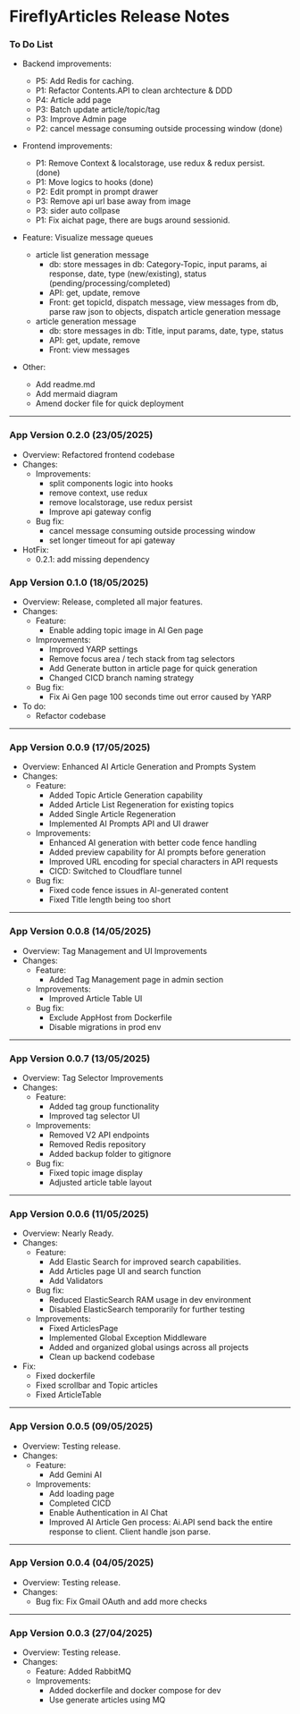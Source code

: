 # FireflyArticles Release Notes

### To Do List
- Backend improvements:
    - P5: Add Redis for caching.
    - P1: Refactor Contents.API to clean archtecture & DDD
    - P4: Article add page
    - P3: Batch update article/topic/tag
    - P3: Improve Admin page
    - P2: cancel message consuming outside processing window (done)
- Frontend improvements:
    - P1: Remove Context & localstorage, use redux & redux persist. (done)
    - P1: Move logics to hooks (done)
    - P2: Edit prompt in prompt drawer
    - P3: Remove api url base away from image
    - P3: sider auto collpase
    - P1: Fix aichat page, there are bugs around sessionid. 
- Feature: Visualize message queues
    - article list generation message
        - db: store messages in db: Category-Topic, input params, ai response, date, type (new/existing), status (pending/processing/completed)
        - API: get, update, remove
        - Front: get topicId, dispatch message, view messages from db, parse raw json to objects, dispatch article generation message
    - article generation message
        - db: store messages in db: Title, input params, date, type, status
        - API: get, update, remove
        - Front: view messages

- Other:
    - Add readme.md
    - Add mermaid diagram
    - Amend docker file for quick deployment
---

### App Version 0.2.0 (23/05/2025)
- Overview: Refactored frontend codebase
- Changes: 
    - Improvements:
        - split components logic into hooks
        - remove context, use redux
        - remove localstorage, use redux persist
        - Improve api gateway config
    - Bug fix:
        - cancel message consuming outside processing window
        - set longer timeout for api gateway
- HotFix:
    - 0.2.1: add missing dependency

### App Version 0.1.0 (18/05/2025)
- Overview: Release, completed all major features.
- Changes: 
    - Feature: 
        - Enable adding topic image in AI Gen page
    - Improvements:
        - Improved YARP settings
        - Remove focus area / tech stack from tag selectors
        - Add Generate button in article page for quick generation
        - Changed CICD branch naming strategy
    - Bug fix: 
        - Fix Ai Gen page 100 seconds time out error caused by YARP
- To do: 
    - Refactor codebase

---
### App Version 0.0.9 (17/05/2025)
- Overview: Enhanced AI Article Generation and Prompts System
- Changes:
    - Feature:
        - Added Topic Article Generation capability
        - Added Article List Regeneration for existing topics
        - Added Single Article Regeneration
        - Implemented AI Prompts API and UI drawer
    - Improvements:
        - Enhanced AI generation with better code fence handling
        - Added preview capability for AI prompts before generation
        - Improved URL encoding for special characters in API requests
        - CICD: Switched to Cloudflare tunnel
    - Bug fix:
        - Fixed code fence issues in AI-generated content
        - Fixed Title length being too short

---
### App Version 0.0.8 (14/05/2025)
- Overview: Tag Management and UI Improvements
- Changes:
    - Feature:
        - Added Tag Management page in admin section
    - Improvements:
        - Improved Article Table UI
    - Bug fix:
        - Exclude AppHost from Dockerfile
        - Disable migrations in prod env

---
### App Version 0.0.7 (13/05/2025)
- Overview: Tag Selector Improvements
- Changes:
    - Feature:
        - Added tag group functionality
        - Improved tag selector UI
    - Improvements:
        - Removed V2 API endpoints
        - Removed Redis repository
        - Added backup folder to gitignore
    - Bug fix:
        - Fixed topic image display
        - Adjusted article table layout

---
### App Version 0.0.6 (11/05/2025)
- Overview: Nearly Ready.
- Changes:
    - Feature:
        - Add Elastic Search for improved search capabilities. 
        - Add Articles page UI and search function
        - Add Validators
    - Bug fix:
        - Reduced ElasticSearch RAM usage in dev environment
        - Disabled ElasticSearch temporarily for further testing
    - Improvements:
        - Fixed ArticlesPage
        - Implemented Global Exception Middleware
        - Added and organized global usings across all projects
        - Clean up backend codebase
- Fix:
    - Fixed dockerfile
    - Fixed scrollbar and Topic articles
    - Fixed ArticleTable

---
### App Version 0.0.5 (09/05/2025)
- Overview: Testing release.
- Changes:
    - Feature: 
        - Add Gemini AI
    - Improvements:
        - Add loading page
        - Completed CICD
        - Enable Authentication in AI Chat
        - Improved AI Article Gen process: 
            Ai.API send back the entire response to client. Client handle json parse.

---
### App Version 0.0.4 (04/05/2025)
- Overview: Testing release.
- Changes:
    - Bug fix: Fix Gmail OAuth and add more checks

---
### App Version 0.0.3 (27/04/2025)
- Overview: Testing release.
- Changes:
    - Feature: Added RabbitMQ
    - Improvements: 
        - Added dockerfile and docker compose for dev
        - Use generate articles using MQ

